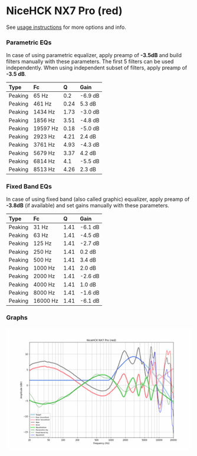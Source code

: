 # NiceHCK NX7 Pro (red)
See [usage instructions](https://github.com/jaakkopasanen/AutoEq#usage) for more options and info.

### Parametric EQs
In case of using parametric equalizer, apply preamp of **-3.5dB** and build filters manually
with these parameters. The first 5 filters can be used independently.
When using independent subset of filters, apply preamp of **-3.5 dB**.

| Type    | Fc       |    Q | Gain    |
|:--------|:---------|:-----|:--------|
| Peaking | 65 Hz    | 0.2  | -6.9 dB |
| Peaking | 461 Hz   | 0.24 | 5.3 dB  |
| Peaking | 1434 Hz  | 1.73 | -3.0 dB |
| Peaking | 1856 Hz  | 3.51 | -4.8 dB |
| Peaking | 19597 Hz | 0.18 | -5.0 dB |
| Peaking | 2923 Hz  | 4.21 | 2.4 dB  |
| Peaking | 3761 Hz  | 4.93 | -4.3 dB |
| Peaking | 5679 Hz  | 3.37 | 4.2 dB  |
| Peaking | 6814 Hz  | 4.1  | -5.5 dB |
| Peaking | 8513 Hz  | 4.26 | 2.3 dB  |

### Fixed Band EQs
In case of using fixed band (also called graphic) equalizer, apply preamp of **-3.8dB**
(if available) and set gains manually with these parameters.

| Type    | Fc       |    Q | Gain    |
|:--------|:---------|:-----|:--------|
| Peaking | 31 Hz    | 1.41 | -6.1 dB |
| Peaking | 63 Hz    | 1.41 | -4.5 dB |
| Peaking | 125 Hz   | 1.41 | -2.7 dB |
| Peaking | 250 Hz   | 1.41 | 0.2 dB  |
| Peaking | 500 Hz   | 1.41 | 3.4 dB  |
| Peaking | 1000 Hz  | 1.41 | 2.0 dB  |
| Peaking | 2000 Hz  | 1.41 | -2.6 dB |
| Peaking | 4000 Hz  | 1.41 | 1.0 dB  |
| Peaking | 8000 Hz  | 1.41 | -1.6 dB |
| Peaking | 16000 Hz | 1.41 | -6.1 dB |

### Graphs
![](./NiceHCK%20NX7%20Pro%20(red).png)